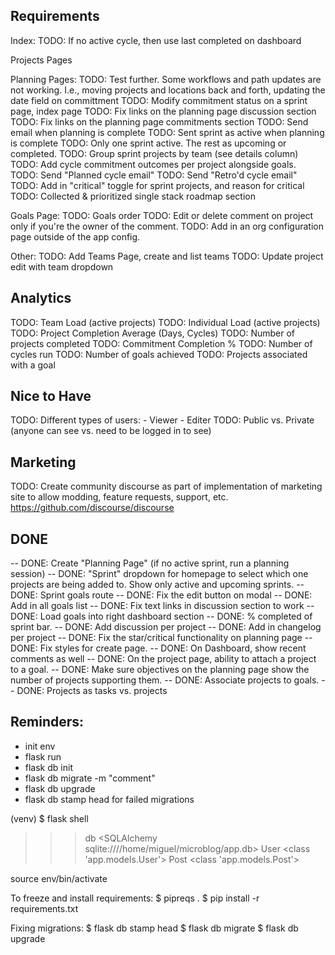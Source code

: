 ## Requirements
Index:
TODO: If no active cycle, then use last completed on dashboard

Projects Pages

Planning Pages:
TODO: Test further. Some workflows and path updates are not working. I.e., moving projects and locations back and forth, updating the date field on committment
TODO: Modify commitment status on a sprint page, index page
TODO: Fix links on the planning page discussion section
TODO: Fix links on the planning page commitments section
TODO: Send email when planning is complete
TODO: Sent sprint as active when planning is complete
TODO: Only one sprint active. The rest as upcoming or completed.
TODO: Group sprint projects by team (see details column)
TODO: Add cycle commitment outcomes per project alongside goals.
TODO: Send "Planned cycle email"
TODO: Send "Retro'd cycle email"
TODO: Add in "critical" toggle for sprint projects, and reason for critical
TODO: Collected & prioritized single stack roadmap section

Goals Page:
TODO: Goals order
TODO: Edit or delete comment on project only if you're the owner of the comment.
TODO: Add in an org configuration page outside of the app config.

Other:
TODO: Add Teams Page, create and list teams
TODO: Update project edit with team dropdown

## Analytics
TODO: Team Load (active projects)
TODO: Individual Load (active projects)
TODO: Project Completion Average (Days, Cycles)
TODO: Number of projects completed
TODO: Commitment Completion %
TODO: Number of cycles run
TODO: Number of goals achieved
TODO: Projects associated with a goal

## Nice to Have
TODO: Different types of users:
    - Viewer
    - Editer
TODO: Public vs. Private (anyone can see vs. need to be logged in to see)

## Marketing
TODO: Create community discourse as part of implementation of marketing site to allow modding, feature requests, support, etc.  https://github.com/discourse/discourse

## DONE
-- DONE: Create "Planning Page" (if no active sprint, run a planning session)
-- DONE: "Sprint" dropdown for homepage to select which one projects are being added to. Show only active and upcoming sprints.
-- DONE: Sprint goals route
-- DONE: Fix the edit button on modal
-- DONE: Add in all goals list
-- DONE: Fix text links in discussion section to work
-- DONE: Load goals into right dashboard section
-- DONE: % completed of sprint bar.
-- DONE: Add discussion per project
-- DONE: Add in changelog per project
-- DONE: Fix the star/critical functionality on planning page
-- DONE: Fix styles for create page. 
-- DONE: On Dashboard, show recent comments as well
-- DONE: On the project page, ability to attach a project to a goal.
-- DONE: Make sure objectives on the planning page show the number of projects supporting them.
-- DONE: Associate projects to goals.
-- DONE: Projects as tasks vs. projects

## Reminders:

- init env
- flask run
- flask db init
- flask db migrate -m "comment"
- flask db upgrade
- flask db stamp head for failed migrations

(venv) $ flask shell
>>> db
<SQLAlchemy sqlite:////home/miguel/microblog/app.db>
>>> User
<class 'app.models.User'>
>>> Post
<class 'app.models.Post'>


source env/bin/activate

To freeze and install requirements:
$ pipreqs . 
$ pip install -r requirements.txt


Fixing migrations:
$ flask db stamp head
$ flask db migrate
$ flask db upgrade